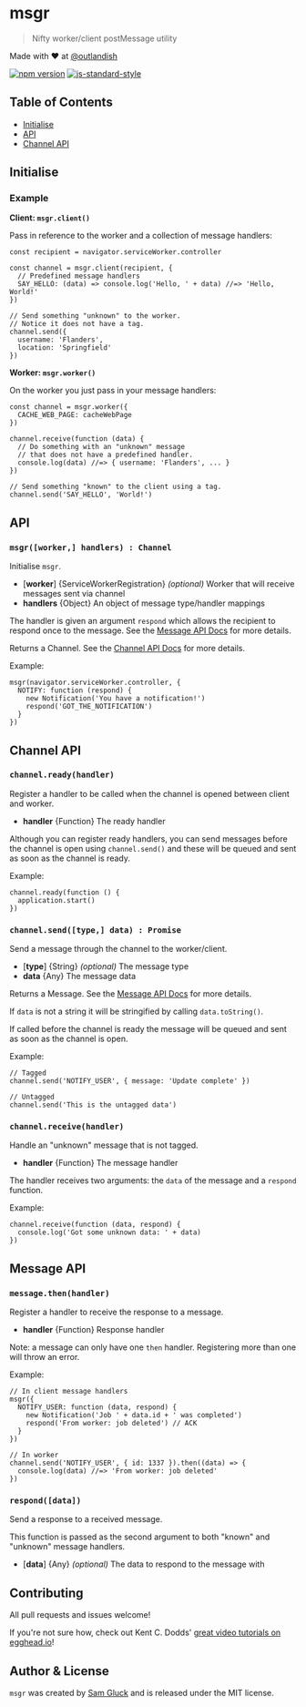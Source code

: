 # msgr

> Nifty worker/client postMessage utility

Made with ❤ at [@outlandish](http://www.twitter.com/outlandish)

<a href="http://badge.fury.io/js/msgr"><img alt="npm version" src="https://badge.fury.io/js/msgr.svg"></a>
[![js-standard-style](https://img.shields.io/badge/code%20style-standard-brightgreen.svg)](http://standardjs.com/)

## Table of Contents

- [Initialise](#initialise)
- [API](#api)
- [Channel API](#channel-api)

## Initialise

### Example

__Client: `msgr.client()`__

Pass in reference to the worker and a collection of message handlers:

    const recipient = navigator.serviceWorker.controller

    const channel = msgr.client(recipient, {
      // Predefined message handlers
      SAY_HELLO: (data) => console.log('Hello, ' + data) //=> 'Hello, World!'
    })

    // Send something "unknown" to the worker.
    // Notice it does not have a tag.
    channel.send({
      username: 'Flanders',
      location: 'Springfield'
    })

__Worker: `msgr.worker()`__

On the worker you just pass in your message handlers:

    const channel = msgr.worker({
      CACHE_WEB_PAGE: cacheWebPage
    })

    channel.receive(function (data) {
      // Do something with an "unknown" message
      // that does not have a predefined handler.
      console.log(data) //=> { username: 'Flanders', ... }
    })

    // Send something "known" to the client using a tag.
    channel.send('SAY_HELLO', 'World!')

## API

### `msgr([worker,] handlers) : Channel`

Initialise `msgr`.

- [__worker__] {ServiceWorkerRegistration} _(optional)_ Worker that will receive messages sent via channel
- __handlers__ {Object} An object of message type/handler mappings

The handler is given an argument `respond` which allows the recipient to respond once to the message.
See the [Message API Docs](#message-api) for more details.

Returns a Channel. See the [Channel API Docs](#channel-api) for more details.

Example:

    msgr(navigator.serviceWorker.controller, {
      NOTIFY: function (respond) {
        new Notification('You have a notification!')
        respond('GOT_THE_NOTIFICATION')
      }
    })

## Channel API

### `channel.ready(handler)`

Register a handler to be called when the channel is opened between client and worker.

- __handler__ {Function} The ready handler

Although you can register ready handlers, you can send messages before the channel is open using
`channel.send()` and these will be queued and sent as soon as the channel is ready.

Example:

    channel.ready(function () {
      application.start()
    })

### `channel.send([type,] data) : Promise`

Send a message through the channel to the worker/client.

- [__type__] {String} _(optional)_ The message type
- __data__ {Any} The message data

Returns a Message. See the [Message API Docs](#message-api) for more details.

If `data` is not a string it will be stringified by calling `data.toString()`.

If called before the channel is ready the message will be queued and sent as soon as the channel is open.

Example:

    // Tagged
    channel.send('NOTIFY_USER', { message: 'Update complete' })

    // Untagged
    channel.send('This is the untagged data')

### `channel.receive(handler)`

Handle an "unknown" message that is not tagged.

- __handler__ {Function} The message handler

The handler receives two arguments: the `data` of the message and a `respond` function.

Example:

    channel.receive(function (data, respond) {
      console.log('Got some unknown data: ' + data)
    })

## Message API

### `message.then(handler)`

Register a handler to receive the response to a message.

- __handler__ {Function} Response handler

Note: a message can only have one `then` handler. Registering more than one will throw an error.

Example:

    // In client message handlers
    msgr({
      NOTIFY_USER: function (data, respond) {
        new Notification('Job ' + data.id + ' was completed')
        respond('From worker: job deleted') // ACK
      }
    })

    // In worker
    channel.send('NOTIFY_USER', { id: 1337 }).then((data) => {
      console.log(data) //=> 'From worker: job deleted'
    })

### `respond([data])`

Send a response to a received message.

This function is passed as the second argument to both "known" and "unknown" message handlers.

- [__data__] {Any} _(optional)_ The data to respond to the message with

## Contributing

All pull requests and issues welcome!

If you're not sure how, check out Kent C. Dodds'
[great video tutorials on egghead.io](https://egghead.io/lessons/javascript-identifying-how-to-contribute-to-an-open-source-project-on-github)!

## Author & License

`msgr` was created by [Sam Gluck](https://twitter.com/sdgluck) and is released under the MIT license.

